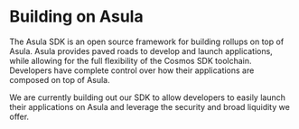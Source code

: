 # Building on Asula

The Asula SDK is an open source framework for building rollups on top of Asula. Asula provides paved roads to develop and launch applications, while allowing for the full flexibility of the Cosmos SDK toolchain. Developers have complete control over how their applications are composed on top of Asula.

We are currently building out our SDK to allow developers to easily launch their applications on Asula and leverage the security and broad liquidity we offer.
